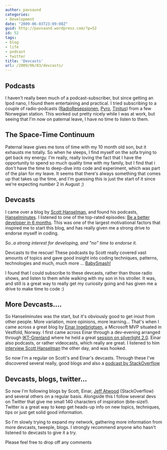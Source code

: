 ```yaml
---
author: pavsaund
categories:
- Development
date: "2009-06-03T23:09:08Z"
guid: http://pavsaund.wordpress.com/?p=52
id: 52
tags:
- blog
- life
- podcast
- twitter
title: 'Devcasts'
url: /2009/06/03/devcasts/
---
```


<h2><strong>Podcasts</strong></h2>
I haven't really been much of a podcast-subscriber, but since getting an Ipod nano, I found them entertaining and practical. I tried subscribing to a couple of radio-podcasts (<a href="http://nrkp3.no/radioresepsjonen/" target="_blank">RadioResepsjonen</a>, <a href="http://www.nrk.no/pyro/" target="_blank">Pyro</a>, <a href="http://nrk.no/p3/program/tinitus/" target="_blank">Tinitus</a>) from a few Norwegian station. This worked out pretty nicely while I was at work, but seeing that I'm now on paternal leave, I have no time to listen to them.
<h2><strong>The Space-Time Continuum
</strong></h2>
Paternal leave gives me tons of time with my 10 month old son, but it exhausts me totally. So when he sleeps, I find myself on the sofa trying to get back my energy. I'm really, really loving the fact that I have the opportunity to spend so much quality time with my family, but I find that i don't have the time to deep-dive into code and experiment, which was part of the plan for my leave. It seems that there's always something that comes up that takes up the time, and I'm guessing this is just the start of it since we're expecting number 2 in August ;)
<h2><strong>Devcasts</strong></h2>
I came over a blog by <a href="http://www.hanselman.com/blog/" target="_blank">Scott Hanselman</a>, and found his podcasts, <a href="http://www.hanselminutes.com/" target="_blank">Hanselminutes</a>. I listened to one of the top-rated episodes: <a href="http://www.hanselman.com/blog/HanselminutesPodcast72BeABetterDeveloperInSixMonths.aspx" target="_blank">Be a better developer in 6 months</a>. This was one of the largest motivational factors that inspired me to start this blog, and has really given me a strong drive to endorse myself in coding.

<em>So..a strong interest for developing, and "no" time to endorse it.</em>

Devcasts to the rescue! These podcasts by Scott really covered vast amounts of topics and gave good insight into coding techniques, patterns, technologies and much, much more ... <a href="http://www.hanselman.com/babysmash/" target="_blank">BabySmash!</a>

I found that I could subscribe to these devcasts, rather than those radio shows, and listen to them while walking with my son in his stroller. It was, and still is a great way to really get my curiosity going and has given me a drive to make time to code :)
<h2><strong>More Devcasts....</strong></h2>
So Hanselminutes was the start, but it's obviously good to get inout from other people. More variation, more opinions, more learning... That's when I came across a great blog by <a href="http://www.ingebrigtsen.info/" target="_blank">Einar Ingebrigtsen</a>, a Microsoft MVP situated in Vestfold, Norway. I first came across Einar through a dev-evening arranged through <a href="http://www.iktgrenland.no/" target="_blank">IKT-Grenland</a> where he held a great <a href="http://www.iktgrenland.no/Utviklerforum/Kalender/27.-november-2008-19-45-00-Silverlight-2.0" target="_blank">session on silverlight 2.0</a>. Einar also podcasts, or rather videocasts, which really are great. I listened to him <a href="http://www.ingebrigtsen.info/post/2009/03/27/Chitchat-with-Scott-Hanselman.aspx" target="_blank">interview Scott Hanselman</a> the other day, and was hooked.

So now I'm a regular on Scott's and Einar's devcasts. Through these I've discovered several really, good blogs and also a <a href="http://blog.stackoverflow.com/category/podcasts/" target="_blank">podcast by StackOverflow</a>
<h2><strong>Devcasts, blogs, twitter...</strong></h2>
So now I'm following blogs by Scott, Einar, <a href="http://www.codinghorror.com/blog/archives/001101.html" target="_blank">Jeff Atwood</a> (StackOverflow) and several others on a regular basis. Alongside this I follow several devs on Twitter that give me small 140 characters of inspiration (bite-size!). Twitter is a great way to keep get heads-up info on new topics, techniques, tips or just get solid good information.

So I'm slowly trying to expand my network, gathering more information from more devcasts, tweeple, blogs. I strongly recommend anyone who hasn't listened to devcasts to give it a try.

Please feel free to drop off any comments